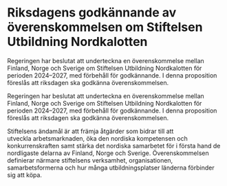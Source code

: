 # Riksdagens godkännande av överenskommelsen om Stiftelsen Utbildning Nordkalotten

Regeringen har beslutat att underteckna en överenskommelse mellan Finland, Norge och Sverige om Stiftelsen Utbildning Nordkalotten för perioden 2024–2027, med förbehåll för godkännande. I denna proposition föreslås att riksdagen ska godkänna överenskommelsen.

Regeringen har beslutat att underteckna en överenskommelse mellan Finland, Norge och Sverige om Stiftelsen Utbildning Nordkalotten för perioden 2024–2027, med förbehåll för godkännande. I denna proposition föreslås att riksdagen ska godkänna överenskommelsen.

Stiftelsens ändamål är att främja åtgärder som bidrar till att utveckla arbetsmarknaden, öka den nordiska kompetensen och konkurrenskraften samt stärka det nordiska samarbetet för i första hand de nordligaste delarna av Finland, Norge och Sverige. Överenskommelsen definierar närmare stiftelsens verksamhet, organisationen, samarbetsformerna och hur många utbildningsplatser länderna förbinder sig att köpa.
